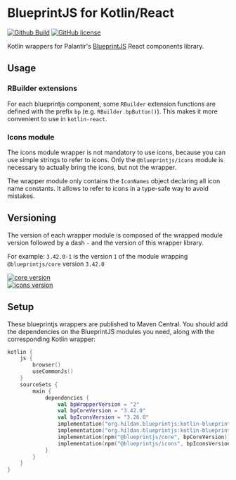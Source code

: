 # BlueprintJS for Kotlin/React

[![Github Build](https://img.shields.io/github/workflow/status/joffrey-bion/kotlin-blueprintjs/CI%20Build?label=build&logo=github)](https://github.com/joffrey-bion/kotlin-blueprintjs/actions?query=workflow%3A%22CI+Build%22)
[![GitHub license](https://img.shields.io/badge/license-MIT-blue.svg)](https://github.com/joffrey-bion/kotlin-blueprintjs/blob/main/LICENSE)

Kotlin wrappers for Palantir's [BlueprintJS](https://blueprintjs.com/) React components library.

## Usage

### RBuilder extensions

For each blueprintjs component, some `RBuilder` extension functions are defined with the prefix `bp` (e.g. `RBuilder.bpButton()`).
This makes it more convenient to use in `kotlin-react`.

### Icons module

The icons module wrapper is not mandatory to use icons, because you can use simple strings to refer to icons.
Only the `@blueprintjs/icons` module is necessary to actually bring the icons, but not the wrapper.

The wrapper module only contains the `IconNames` object declaring all icon name constants.
It allows to refer to icons in a type-safe way to avoid mistakes.

## Versioning

The version of each wrapper module is composed of the wrapped module version followed by a dash `-` and the version of
this wrapper library.

For example: `3.42.0-1` is the version `1` of the module wrapping `@blueprintjs/core` version `3.42.0`

[![core version](https://img.shields.io/maven-central/v/org.hildan.blueprintjs/kotlin-blueprintjs-core.svg?label=kotlin-blueprintjs-core)](http://mvnrepository.com/artifact/org.hildan.blueprintjs/kotlin-blueprintjs-core) <br>
[![icons version](https://img.shields.io/maven-central/v/org.hildan.blueprintjs/kotlin-blueprintjs-icons.svg?label=kotlin-blueprintjs-icons)](http://mvnrepository.com/artifact/org.hildan.blueprintjs/kotlin-blueprintjs-icons)

## Setup

These blueprintjs wrappers are published to Maven Central.
You should add the dependencies on the BlueprintJS modules you need, along with the corresponding Kotlin wrapper:

```kotlin
kotlin {
    js {
        browser()
        useCommonJs()
    }
    sourceSets {
        main {
            dependencies {
                val bpWrapperVersion = "2"
                val bpCoreVersion = "3.42.0"
                val bpIconsVersion = "3.26.0"
                implementation("org.hildan.blueprintjs:kotlin-blueprintjs-core:$bpCoreVersion-$bpWrapperVersion")
                implementation("org.hildan.blueprintjs:kotlin-blueprintjs-icons:$bpIconsVersion-$bpWrapperVersion")
                implementation(npm("@blueprintjs/core", bpCoreVersion))
                implementation(npm("@blueprintjs/icons", bpIconsVersion))
            }
        }
    }
}
```